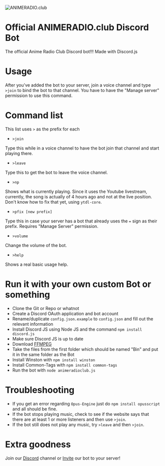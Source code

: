 ![ANIMERADIO.club](http://i.imgur.com/hKeinVM.jpg)

# Official ANIMERADIO.club Discord Bot
The official Anime Radio Club Discord bot!!! Made with Discord.js
# Usage
After you've added the bot to your server, join a voice channel and type `>join` to bind the bot to that channel. You have to have the "Manage server" permission to use this command.
# Command list
This list uses `>` as the prefix for each
* `>join`

Type this while in a voice channel to have the bot join that channel and start playing there. 
* `>leave`

Type this to get the bot to leave the voice channel.
* `>np`

Shows what is currently playing. Since it uses the Youtube livestream, currently, the song is actually of 4 hours ago and not at the live position. Don't know how to fix that yet, using `ytdl-core`.
* `>pfix [new prefix]`

Type this in case your server has a bot that already uses the `=` sign as their prefix. Requires "Manage Server" permission.
* `>volume`

Change the volume of the bot.
* `>help`

Shows a real basic usage help.

# Run it with your own custom Bot or something
* Clone the Git or Repo or whatnot
* Create a Discord OAuth application and bot account
* Rename/duplicate `config.json.example` to `config.json` and fill out the relevant information
* Install Discord JS using Node JS and the command `npm install discord.js`
* Make sure Discord JS is up to date
* Download [FFMPEG](https://ffmpeg.zeranoe.com/builds/)
* Take the files from the first folder which should be named "Bin" and put it in the same folder as the Bot
* Install Winston with `npm install winston`
* Install Common-Tags with `npm install common-tags`
* Run the bot with `node animeradioclub.js`

# Troubleshooting
* If you get an error regarding `Opus-Engine` just do `npm install opusscript` and all should be fine.
* If the bot stops playing music, check to see if the website says that there are at least 1 or more listeners and then use `>join`.
* If the bot still does not play any music, try `>leave` and then `>join`.

# Extra goodness
Join our [Discord](https://discord.gg/WCxHjFX) channel or [Invite](https://discordapp.com/oauth2/authorize?client_id=273299834470006786&scope=bot&permissions=36702208) our bot to your server!
